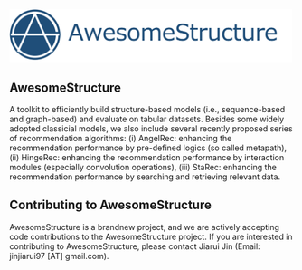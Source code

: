 <div align="left">
  <img src="image/logo.png" width="500">
</div>

## AwesomeStructure

A toolkit to efficiently build structure-based models (i.e., sequence-based and graph-based) and evaluate on tabular datasets. Besides some widely adopted classicial models, we also include several recently proposed series of recommendation algorithms: (i) AngelRec: enhancing the recommendation performance by pre-defined logics (so called metapath), (ii) HingeRec: enhancing the recommendation performance by interaction modules (especially convolution operations), (iii) StaRec: enhancing the recommendation performance by searching and retrieving relevant data.

## Contributing to AwesomeStructure
AwesomeStructure is a brandnew project, and we are actively accepting code contributions to the AwesomeStructure project. If you are interested in contributing to AwesomeStructure, please contact Jiarui Jin (Email: jinjiarui97 [AT] gmail.com). 


